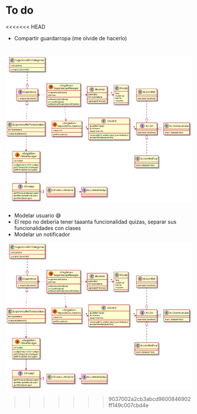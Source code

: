 # To do
<<<<<<< HEAD
- Compartir guardarropa (me olvide de hacerlo)

![Diagrama](/QMP6/diagrama.png)
=======
- Modelar usuario 😅
- El repo no deberia tener taaanta funcionalidad quizas, separar sus funcionalidades con clases
- Modelar un notificador


![Diagrama](/QMP6/diagrama.png)
>>>>>>> 9037002a2cb3abcd9600846902ff149c007cbd4e
